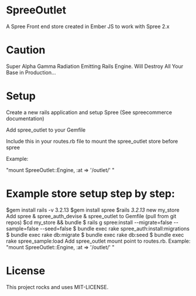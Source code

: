 # SpreeOutlet

A Spree Front end store created in Ember JS to work with Spree 2.x

# Caution

Super Alpha Gamma Radiation Emitting Rails Engine.  Will Destroy All Your Base in Production...

# Setup

Create a new rails application and setup Spree (See spreecommerce documentation)

Add spree_outlet to your Gemfile

Include this in your routes.rb file to mount the spree_outlet store before spree

Example:

 "mount SpreeOutlet::Engine, :at => '/outlet/' "

# Example store setup step by step:

$gem install rails -v 3.2.13
$gem install spree
$rails _3.2.13_ new my_store
Add spree & spree_auth_devise & spree_outlet to Gemfile (pull from git repos)
$cd my_store && bundle
$ rails g spree:install --migrate=false --sample=false --seed=false
$ bundle exec rake spree_auth:install:migrations
$ bundle exec rake db:migrate
$ bundle exec rake db:seed
$ bundle exec rake spree_sample:load
Add spree_outlet mount point to routes.rb.  Example:
"mount SpreeOutlet::Engine, :at => '/outlet/' "


# License

This project rocks and uses MIT-LICENSE.